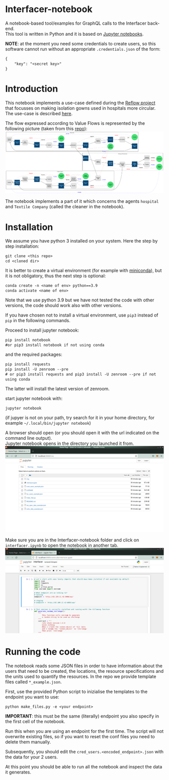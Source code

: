 # Interfacer-notebook
A notebook-based tool/examples for GraphQL calls to the Interfacer back-end.  
This tool is written in Python and it is based on [Jupyter notebooks](https://jupyter.org/).

**NOTE**: at the moment you need some credentials to create users, so this software cannot run without an appropriate `.credentials.json` of the form:
```
{
    "key": "<secret key>"
}
```
# Introduction
This notebook implements a use-case defined during the [Reflow project](https://reflowproject.eu/) that focusses on making isolation gowns used in hospitals more circular. The use-case is described [here](https://reflowproject.eu/blog/the-development-of-circular-isolation-gowns-a-case-study/).  

The flow expressed according to Value Flows is represented by the following picture (taken from this [repo](https://github.com/reflow-project/Amsterdam-pilot/tree/main/graphviz)):
![Isolation Gowns Value Flows](/img/isolation_gowns.png?raw=true "Isolation Gowns Value Flows")

The notebook implements a part of it which concerns the agents `hospital` and `Textile Company` (called the cleaner in the notebook).

# Installation
We assume you have python 3 installed on your system. Here the step by step installation:

```
git clone <this repo>
cd <cloned dir>
```
It is better to create a virtual environment (for example with [miniconda](https://docs.conda.io/en/latest/miniconda.html)), but it is not obligatory, thus the next step is optional:
```
conda create -n <name of env> python==3.9
conda activate <name of env>
```
Note that we use python 3.9 but we have not tested the code with other versions, the code should work also with other versions.  

If you have chosen not to install a virtual environment, use `pip3` instead of `pip` in the following commands.  

Proceed to install jupyter notebook:
```
pip install notebook
#or pip3 install notebook if not using conda
```
 and the required packages:
 ```
 pip install requests
 pip install -U zenroom --pre
 # or pip3 install requests and pip3 install -U zenroom --pre if not using conda
 
 ```
The latter will install the latest version of zenroom.
 
start jupyter notebook with:
```
jupyter notebook
```
(if jupyer is not on your path, try search for it in your home directory, for example `~/.local/bin/jupyter notebook`)  

A browser should open (or you should open it with the url indicated on the command line output).  
Jupyter notebook opens in the directory you launched it from.  
![Notebook homepage](/img/homepage.png?raw=true "Notebook homepage")  

Make sure you are in the Interfacer-notebook folder and click on `interfacer.ipynb` to open the notebook in another tab.  
![notebook](/img/notebook.png?raw=true "Notebook start of page")  

# Running the code
The notebook reads some JSON files in order to have information about the users that need to be created, the locations, the resource specifications and the units used to quantify the resources. In the repo we provide template files called `*_example.json`.  

First, use the provided Python script to inizialise the templates to the endpoint you want to use:

```
python make_files.py -e <your endpoint>
```
**IMPORTANT**: this must be the same (literally) endpoint you also specify in the first cell of the notebook.  

Run this when you are using an endpoint for the first time. The script will not overwrite existing files, so if you want to reset the conf files you need to delete them manually.

Subsequently, you should edit the `cred_users.<encoded_endpoint>.json` with the data for your 2 users.

At this point you should be able to run all the notebook and inspect the data it generates.
